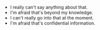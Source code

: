 - I really can't say anything about that.
- I'm afraid that's beyond my knowledge.
- I can't really go into that at the moment.
- I'm afraid that's confidential information.
